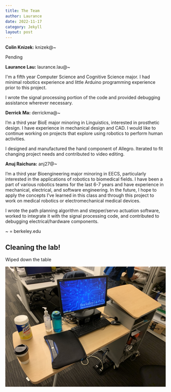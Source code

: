 ```yaml
---
title: The Team
author: Laurance
date: 2022-11-17
category: Jekyll
layout: post
---
```


**Colin Knizek:** knizek@~

Pending

**Laurance Lau:** laurance.lau@~

I'm a fifth year Computer Science and Cognitive Science major. I had minimal robotics experience and little Arduino programming experience prior to this project.

I wrote the signal processing portion of the code and provided debugging assistance wherever necessary.

**Derrick Ma:** derrickma@~

I’m a third year BioE major minoring in Linguistics, interested in prosthetic design. I have experience in mechanical design and CAD. I would like to continue working on projects that explore using robotics to perform human activities.

I designed and manufactured the hand component of Allegro. Iterated to fit changing project needs and contributed to video editing.

**Anuj Raichura:** anj27@~

I’m a third year Bioengineering major minoring in EECS, particularly interested in the applications of robotics to biomedical fields. I have been a part of various robotics teams for the last 6-7 years and have experience in mechanical, electrical, and software engineering. In the future, I hope to apply the concepts I’ve learned in this class and through this project to work on medical robotics or electromechanical medical devices.

I wrote the path planning algorithm and stepper/servo actuation software, worked to integrate it with the signal processing code, and contributed to debugging electrical/hardware components.

~ = berkeley.edu

## Cleaning the lab!

Wiped down the table

![Wiped down the table](../assets/IMG_1292.jpeg)
